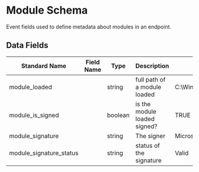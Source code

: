# Module Schema
Event fields used to define metadata about modules in an endpoint.

## Data Fields
|Standard Name|Field Name|Type|Description|Sample Value|
|---|---|---|---|---|
|module_loaded||string|full path of a module loaded|C:\Windows\System32\msvcrt.dll|
|module_is_signed||boolean|is the module loaded signed?|TRUE|
|module_signature||string|The signer|Microsoft Corporation|
|module_signature_status||string|status of the signature|Valid|